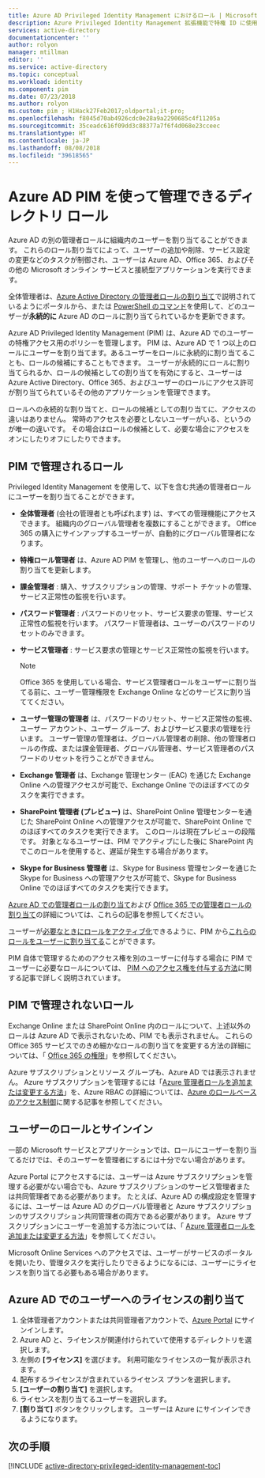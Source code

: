 ```yaml
---
title: Azure AD Privileged Identity Management におけるロール | Microsoft Docs
description: Azure Privileged Identity Management 拡張機能で特権 ID に使用されるロールについて説明します。
services: active-directory
documentationcenter: ''
author: rolyon
manager: mtillman
editor: ''
ms.service: active-directory
ms.topic: conceptual
ms.workload: identity
ms.component: pim
ms.date: 07/23/2018
ms.author: rolyon
ms.custom: pim ; H1Hack27Feb2017;oldportal;it-pro;
ms.openlocfilehash: f8045d70ab4926cdc0e28a9a2290685c4f11205a
ms.sourcegitcommit: 35ceadc616f09dd3c88377a7f6f4d068e23cceec
ms.translationtype: HT
ms.contentlocale: ja-JP
ms.lasthandoff: 08/08/2018
ms.locfileid: "39618565"
---
```

# <a name="directory-roles-you-can-manage-using-azure-ad-pim"></a>Azure AD PIM を使って管理できるディレクトリ ロール
<!-- **PLACEHOLDER: Need description of how this works. Azure PIM uses roles from MSODS objects.**-->

Azure AD の別の管理者ロールに組織内のユーザーを割り当てることができます。 これらのロール割り当てによって、ユーザーの追加や削除、サービス設定の変更などのタスクが制御され、ユーザーは Azure AD、Office 365、およびその他の Microsoft オンライン サービスと接続型アプリケーションを実行できます。  

全体管理者は、[Azure Active Directory の管理者ロールの割り当て](../users-groups-roles/directory-assign-admin-roles.md)で説明されているようにポータルから、または [PowerShell のコマンド](/powershell/module/azuread#directory_roles)を使用して、どのユーザーが**永続的に** Azure AD のロールに割り当てられているかを更新できます。

Azure AD Privileged Identity Management (PIM) は、Azure AD でのユーザーの特権アクセス用のポリシーを管理します。 PIM は、Azure AD で 1 つ以上のロールにユーザーを割り当てます。あるユーザーをロールに永続的に割り当てることも、ロールの候補にすることもできます。 ユーザーが永続的にロールに割り当てられるか、ロールの候補としての割り当てを有効にすると、ユーザーは Azure Active Directory、Office 365、およびユーザーのロールにアクセス許可が割り当てられているその他のアプリケーションを管理できます。

ロールへの永続的な割り当てと、ロールの候補としての割り当てに、アクセスの違いはありません。 常時のアクセスを必要としないユーザーがいる、というのが唯一の違いです。 その場合はロールの候補として、必要な場合にアクセスをオンにしたりオフにしたりできます。

## <a name="roles-managed-in-pim"></a>PIM で管理されるロール
Privileged Identity Management を使用して、以下を含む共通の管理者ロールにユーザーを割り当てることができます。

* **全体管理者** (会社の管理者とも呼ばれます) は、すべての管理機能にアクセスできます。 組織内のグローバル管理者を複数にすることができます。 Office 365 の購入にサインアップするユーザーが、自動的にグローバル管理者になります。
* **特権ロール管理者** は、Azure AD PIM を管理し、他のユーザーへのロールの割り当てを更新します。  
* **課金管理者** : 購入、サブスクリプションの管理、サポート チケットの管理、サービス正常性の監視を行います。
* **パスワード管理者** : パスワードのリセット、サービス要求の管理、サービス正常性の監視を行います。 パスワード管理者は、ユーザーのパスワードのリセットのみできます。
* **サービス管理者** : サービス要求の管理とサービス正常性の監視を行います。
  
  > [!NOTE]
  > Office 365 を使用している場合、サービス管理者ロールをユーザーに割り当てる前に、ユーザー管理権限を Exchange Online などのサービスに割り当ててください。
  > 
  > 
* **ユーザー管理の管理者** は、パスワードのリセット、サービス正常性の監視、ユーザー アカウント、ユーザー グループ、およびサービス要求の管理を行います。 ユーザー管理の管理者は、グローバル管理者の削除、他の管理者ロールの作成、または課金管理者、グローバル管理者、サービス管理者のパスワードのリセットを行うことができません。
* **Exchange 管理者** は、Exchange 管理センター (EAC) を通じた Exchange Online への管理アクセスが可能で、Exchange Online でのほぼすべてのタスクを実行できます。
* **SharePoint 管理者 (プレビュー)** は、SharePoint Online 管理センターを通じた SharePoint Online への管理アクセスが可能で、SharePoint Online でのほぼすべてのタスクを実行できます。 このロールは現在プレビューの段階です。 対象となるユーザーは、PIM でアクティブにした後に SharePoint 内でこのロールを使用すると、遅延が発生する場合があります。
* **Skype for Business 管理者** は、Skype for Business 管理センターを通じた Skype for Business への管理アクセスが可能で、Skype for Business Online でのほぼすべてのタスクを実行できます。

[Azure AD での管理者ロールの割り当て](../users-groups-roles/directory-assign-admin-roles.md)および [Office 365 での管理者ロールの割り当て](https://support.office.com/article/Assigning-admin-roles-in-Office-365-eac4d046-1afd-4f1a-85fc-8219c79e1504)の詳細については、これらの記事を参照してください。

<!--**PLACEHOLDER: The above article may not be the one we want since PIM gets roles from places other that Office 365**-->


ユーザーが[必要なときにロールをアクティブ化](pim-how-to-activate-role.md)できるように、PIM から[これらのロールをユーザーに割り当てる](pim-how-to-add-role-to-user.md)ことができます。

PIM 自体で管理するためのアクセス権を別のユーザーに付与する場合に PIM でユーザーに必要なロールについては、 [PIM へのアクセス権を付与する方法](pim-how-to-give-access-to-pim.md)に関する記事で詳しく説明されています。

<!-- ## The PIM Security Administrator Role **PLACEHOLDER: Need description of the Security Administrator role.**-->

## <a name="roles-not-managed-in-pim"></a>PIM で管理されないロール
Exchange Online または SharePoint Online 内のロールについて、上述以外のロールは Azure AD で表示されないため、PIM でも表示されません。 これらの Office 365 サービスでのきめ細かなロールの割り当てを変更する方法の詳細については、「 [Office 365 の権限](https://support.office.com/article/Permissions-in-Office-365-da585eea-f576-4f55-a1e0-87090b6aaa9d)」を参照してください。

Azure サブスクリプションとリソース グループも、Azure AD では表示されません。 Azure サブスクリプションを管理するには「[Azure 管理者ロールを追加または変更する方法](../../billing/billing-add-change-azure-subscription-administrator.md)」を、Azure RBAC の詳細については、[Azure のロールベースのアクセス制御](../../role-based-access-control/role-assignments-portal.md)に関する記事を参照してください。

<!--**The above links might be replaced by ones that are from within this documentation repository **-->


## <a name="user-roles-and-signing-in"></a>ユーザーのロールとサインイン
一部の Microsoft サービスとアプリケーションでは、ロールにユーザーを割り当てるだけでは、そのユーザーを管理者にするには十分でない場合があります。

Azure Portal にアクセスするには、ユーザーは Azure サブスクリプションを管理する必要がない場合でも、Azure サブスクリプションのサービス管理者または共同管理者である必要があります。  たとえば、Azure AD の構成設定を管理するには、ユーザーは Azure AD のグローバル管理者と Azure サブスクリプションのサブスクリプション共同管理者の両方である必要があります。  Azure サブスクリプションにユーザーを追加する方法については、「 [Azure 管理者ロールを追加または変更する方法](../../billing/billing-add-change-azure-subscription-administrator.md)」を参照してください。

Microsoft Online Services へのアクセスでは、ユーザーがサービスのポータルを開いたり、管理タスクを実行したりできるようになるには、ユーザーにライセンスを割り当てる必要もある場合があります。

## <a name="assign-a-license-to-a-user-in-azure-ad"></a>Azure AD でのユーザーへのライセンスの割り当て
1. 全体管理者アカウントまたは共同管理者アカウントで、[Azure Portal](http://portal.azure.com) にサインインします。
3. Azure AD と、ライセンスが関連付けられていて使用するディレクトリを選択します。
4. 左側の **[ライセンス]** を選びます。 利用可能なライセンスの一覧が表示されます。
5. 配布するライセンスが含まれているライセンス プランを選択します。
6. **[ユーザーの割り当て]** を選択します。
7. ライセンスを割り当てるユーザーを選択します。
8. **[割り当て]** ボタンをクリックします。  ユーザーは Azure にサインインできるようになります。

<!--Every topic should have next steps and links to the next logical set of content to keep the customer engaged-->
## <a name="next-steps"></a>次の手順
[!INCLUDE [active-directory-privileged-identity-management-toc](../../../includes/active-directory-privileged-identity-management-toc.md)]

